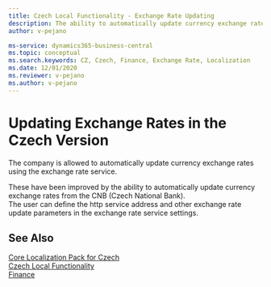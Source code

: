 ```yaml
---
title: Czech Local Functionality - Exchange Rate Updating
description: The ability to automatically update currency exchange rates from the CNB (Czech National Bank) in the Czech version of Business Central.
author: v-pejano

ms-service: dynamics365-business-central
ms.topic: conceptual
ms.search.keywords: CZ, Czech, Finance, Exchange Rate, Localization
ms.date: 12/01/2020
ms.reviewer: v-pejano
ms.author: v-pejano
---
```


# Updating Exchange Rates in the Czech Version

The company is allowed to automatically update currency exchange rates using the exchange rate service.  

These have been improved by the ability to automatically update currency exchange rates from the CNB (Czech National Bank).  
The user can define the http service address and other exchange rate update parameters in the exchange rate service settings.

## See Also

[Core Localization Pack for Czech](ui-extensions-core-localization-pack-cz.md)  
[Czech Local Functionality](czech-local-functionality.md)  
[Finance](../../finance.md)  
